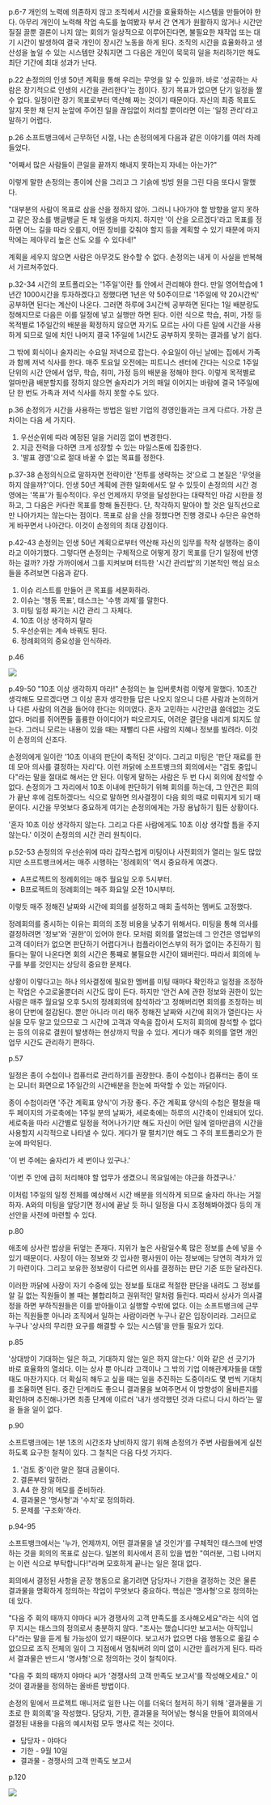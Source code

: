  p.6-7 
 개인의 노력에 의존하지 않고 조직에서 시간을 효율화하는 시스템을 만들어야 한다. 아무리 개인이 노력해 작업 속도를 높여봤자 부서 간 연계가 원활하지 않거나 시간만 질질 끌뿐 결론이 나지 않는 회의가 일상적으로 이루어진다면, 불필요한 재작업 또는 대기 시간이 발생하여 결국 개인이 장시간 노동을 하게 된다. 
 조직의 시간을 효율화하고 생산성을 높일 수 있는 시스템만 갖춰지면 그 다음은 개인이 묵묵히 일을 처리하기만 해도 최단 기간에 최대 성과가 난다. 



 p.22 
 손정의의 인생 50년 계획을 통해 우리는 무엇을 알 수 있을까. 바로 '성공하는 사람은 장기적으로 인생의 시간을 관리한다'는 점이다. 장기 목표가 없으면 단기 일정을 짤 수 없다. 일정이란 장기 목표로부터 역산해 짜는 것이기 때문이다. 자신의 최종 목표도 알지 못한 채 단지 눈앞에 주어진 일을 끊임없이 처리할 뿐이라면 이는 '일정 관리'라고 말하기 어렵다.



 p.26 
 소프트뱅크에서 근무하던 시절, 나는 손정의에게 다음과 같은 이야기를 여러 차례 들었다. 
 
 "어째서 많은 사람들이 큰일을 끝까지 해내지 못하는지 자네는 아는가?" 
 
 이렇게 말한 손정의는 종이에 산을 그리고 그 기슭에 빙빙 원을 그린 다음 또다시 말했다. 
 
 "대부분의 사람이 목표로 삼을 산을 정하지 않아. 그러니 나아가야 할 방향을 알지 못하고 같은 장소를 뱅글뱅글 돈 채 일생을 마치지. 하지만 '이 산을 오르겠다'라고 목표를 정하면 어느 길을 따라 오를지, 어떤 장비를 갖춰야 할지 등을 계획할 수 있기 때문에 마지막에는 제아무리 높은 산도 오를 수 있다네!" 
 
 계획을 세우지 않으면 사람은 아무것도 완수할 수 없다. 손정의는 내게 이 사실을 반복해서 가르쳐주었다.


 p.32-34 
 시간의 포트폴리오는 '1주일'이란 틀 안에서 관리해야 한다. 만일 영어학습에 1년간 1000시간을 투자하겠다고 정했다면 1년은 약 50주이므로 '1주일에 약 20시간씩' 공부하면 된다는 계산이 나온다. 그러면 하루에 3시간씩 공부하면 된다는 1일 배분량도 정해지므로 다음은 이를 일정에 넣고 실행만 하면 된다. 이런 식으로 학습, 취미, 가정 등 목적별로 1주일간의 배분을 확정하지 않으면 자기도 모르는 사이 다른 일에 시간을 사용하게 되므로 일에 치인 나머지 결국 1주일에 1시간도 공부하지 못하는 결과를 낳기 쉽다. 


 그 밖에 회식이나 술자리는 수요일 저녁으로 잡는다. 수요일이 아닌 날에는 집에서 가족과 함께 저녁 식사를 한다. 매주 토요일 오전에는 피트니스 센터에 간다는 식으로 1주일 단위의 시간 안에서 업무, 학습, 취미, 가정 등의 배분을 정해야 한다. 이렇게 목적별로 얼마만큼 배분할지를 정하지 않으면 술자리가 거의 매일 이어지는 바람에 결국 1주일에 단 한 번도 가족과 저녁 식사를 하지 못할 수도 있다. 

 p.36 
 손정의가 시간을 사용하는 방법은 일반 기업의 경영인들과는 크게 다르다. 가장 큰 차이는 다음 세 가지다.
 1. 우선순위에 따라 예정된 일을 거리낌 없이 변경한다.
 2. 지금 전력을 다하면 크게 성장할 수 있는 마일스톤에 집중한다.
 3. '발표 경영'으로 절대 바꿀 수 없는 목표를 정한다.

 p.37-38 
 손정의식으로 말하자면 전략이란 '전투를 생략하는 것'으로 그 본질은 '무엇을 하지 않을까?'이다. 인생 50년 계획에 관한 일화에서도 알 수 있듯이 손정의의 시간 경영에는 '목표'가 필수적이다. 우선 언제까지 무엇을 달성한다는 대략적인 마감 시한을 정하고, 그 다음은 커다란 목표를 향해 돌진한다. 단, 착각하지 말아야 할 것은 일직선으로만 나아가지는 않는다는 점이다. 목표로 삼을 산을 정했다면 진행 경로나 수단은 유연하게 바꾸면서 나아간다. 이것이 손정의의 최대 강점이다.

 p.42-43
 손정의는 인생 50년 계획으로부터 역산해 자신의 임무를 착착 실행하는 중이라고 이야기했다. 그렇다면 손정의는 구체적으로 어떻게 장기 목표를 단기 일정에 반영하는 걸까? 가장 가까이에서 그를 지켜보며 터득한 '시간 관리법'의 기본적인 핵심 요소들을 추려보면 다음과 같다. 
 1. 이슈 리스트를 만들어 큰 목표를 세분화하라.
 2. 이슈는 '행동 목표', 태스크는 '수행 과제'를 말한다.
 3. 미팅 일정 짜기는 시간 관리 그 자체다.
 4. 10초 이상 생각하지 말라
 5. 우선순위는 계속 바꿔도 된다.
 6. 정례회의의 중요성을 인식하라.  

 p.46  

 <img src="./images/10s_15min_1week_46p.png">


 p.49-50 
 "10초 이상 생각하지 마라!"
 손정의는 늘 입버릇처럼 이렇게 말했다. 10초간 생각해도 모르겠다면 그 이상 혼자 생각한들 답은 나오지 않으니 다른 사람과 논의하거나 다른 사람의 의견을 들어야 한다는 의미였다. 혼자 고민하는 시간만큼 쓸데없는 것도 없다. 머리를 쥐어짠들 훌륭한 아이디어가 떠오르지도, 어려운 결단을 내리게 되지도 않는다. 그러니 모르는 내용이 있을 때는 재빨리 다른 사람의 지혜나 정보를 빌려라. 이것이 손정의의 신조다. 
  
 손정의에게 일이란 '10초 이내의 판단이 축적된 것'이다. 그리고 미팅은 '판단 재료를 한 데 모아 의사를 결정하는 자리'다. 이런 까닭에 소프트뱅크의 회의에서는 "검토 중입니다"라는 말을 절대로 해서는 안 된다. 이렇게 말하는 사람은 두 번 다시 회의에 참석할 수 없다. 손정의가 그 자리에서 10초 이내에 판단하기 위해 회의를 하는데, 그 안건은 회의가 끝난 후에 검토하겠다느 식으로 말하면 의사결정이 다음 회의 때로 미뤄지게 되기 때문이다. 시간을 무엇보다 중요하게 여기는 손정의에게는 가장 용납하기 힘든 상황이다.
  
 '혼자 10초 이상 생각하지 않는다. 그리고 다른 사람에게도 10초 이상 생각할 틈을 주지 않는다.' 이것이 손정의의 시간 관리 원칙이다.

 p.52-53 
 손정의의 우선순위에 따라 갑작스럽게 미팅이나 사전회의가 열리는 일도 많았지만 소프트뱅크에서는 매주 시행하는 '정례회의' 역시 중요하게 여겼다.
 - A프로젝트의 정례회의는 매주 월요일 오후 5시부터.
 - B프로젝트의 정례회의는 매주 화요일 오전 10시부터. 

 이렇듯 매주 정해진 날짜와 시간에 회의를 설정하고 매회 출석하는 멤버도 고정했다.
 
 정례회의를 중시하는 이유는 회의의 조정 비용을 낮추기 위해서다. 미팅을 통해 의사를 결정하려면 '정보'와 '권한'이 있어야 한다. 모처럼 회의를 열었는데 그 안건은 영업부의 고객 데이터가 없으면 판단하기 어렵다거나 컴플라이언스부의 허가 없이는 추진하기 힘들다는 말이 나온다면 회의 시간은 통쨰로 불필요한 시간이 돼버린다. 따라서 회의에 누구를 부를 것인지는 상당히 중요한 문제다.
 
 상황이 이렇다고는 하나 의사결정에 필요한 멤버를 미팅 때마다 확인하고 일정을 조정하는 작업은 수고로울뿐더러 시간도 많이 든다. 하지만 '안건 A에 관한 정보와 권한이 있는 사람은 매주 월요일 오후 5시의 정례회의에 참석하라'고 정해버리면 회의를 조정하는 비용이 단번에 절감된다. 뿐만 아니라 미리 매주 정해진 날짜와 시간에 회의가 열린다는 사실을 모두 알고 있으므로 그 시간에 고객과 약속을 잡아서 도저히 회의에 참석할 수 없다는 등의 이유로 결원이 발생하는 현상까지 막을 수 있다. 게다가 매주 회의를 열면 개인 업무 시간도 관리하기 편하다.

 p.57
 
 일정은  종이 수첩이나 컴퓨터로 관리하기를 권장한다. 종이 수첩이나 컴퓨터는 종이 또는 모니터 화면으로 1주일간의 시간배분을 한눈에 파악할 수 있는 까닭이다.
 
 종이 수첩이라면 '주간 계획표 양식'이 가장 좋다. 주간 계획표 양식의 수첩은 펼쳤을 때 두 페이지의 가로축에는 1주일 분의 날짜가, 세로축에는 하루의 시간축이 인쇄되어 있다. 세로축을 따라 시간별로 일정을 적어나가기만 해도 자신이 어떤 일에 얼마만큼의 시간을 사용할지 시각적으로 나타낼 수 있다. 게다가 딸 펼치기만 해도 그 주의 포트폴리오가 한 눈에 파악된다.
 
 '이 번 주에는 술자리가 세 번이나 있구나.'
 
 '이번 주 안에 급히 처리해야 할 업무가 생겼으니 목요일에는 야근을 하겠구나.'
 
 이처럼 1주일의 일정 전체를 예상해서 시간 배분을 의식하게 되므로 술자리 하나는 거절하자. A와의 미팅을 앞당기면 정시에 끝날 듯 하니 일정을 다시 조정해봐야겠다 등의 개선안을 사전에 마련할 수 있다.

 p.80
 
 애초에 상사란 밥상을 뒤엎는 존재다. 지위가 높은 사람일수록 많은 정보를 손에 넣을 수 있기 때문이다. 사장이 아는 정보와 갓 입사한 평사원이 아는 정보에는 당연히 격차가 있기 마련이다. 그리고 보유한 정보량이 다르면 의사를 결정하는 판단 기준 또한 달라진다.

 이러한 까닭에 사장이 자기 수중에 있는 정보를 토대로 적절한 판단을 내려도 그 정보를 알 길 없는 직원들이 볼 때는 불합리하고 권위적인 말처럼 들린다. 따라서 상사가 의사결정을 하면 부하직원들은 이를 받아들이고 실행할 수밖에 없다. 이는 소프트뱅크에 근무하는 직원들뿐 아니라 조직에서 일하는 사람이라면 누구나 같은 입장이리라. 그러므로 누구나 '상사의 무리한 요구를 해결할 수 있는 시스템'을 만들 필요가 있다.

 p.85
 
 '상대방이 기대하는 일은 하고, 기대하지 않는 일은 하지 않는다.' 이와 같은 선 긋기가 바로 효율화의 열쇠다. 이는 상사 뿐 아니라 고객이나 그 밖의 기업 이해관계자들을 대할 때도 마찬가지다. 더 확실히 해두고 싶을 때는 일을 추진하는 도중이라도 몇 번씩 기대치를 조율하면 된다. 중간 단계라도 좋으니 결과물을 보여주면서 이 방향성이 올바른지를 확인하며 추진해나가면 최종 단계에 이르러 '내가 생각했던 것과 다르니 다시 하라'는 말을 들을 일이 없다.

 p.90
 
 소프트뱅크에는 1분 1초의 시간조차 낭비하지 않기 위해 손정의가 주변 사람들에게 실천하도록 요구한 철칙이 있다. 그 철칙은 다음 다섯 가지다.
 
 1. '검토 중'이란 말은 절대 금물이다.
 2. 결론부터 말하라.
 3. A4 한 장의 메모를 준비하라.
 4. 결과물은 '명사형'과 '수치'로 정의하라.
 5. 문제를 '구조화'하라.

 p.94-95
 
 소프트뱅크에서는 '누가, 언제까지, 어떤 결과물을 낼 것인가'를 구체적인 태스크에 반영하는 것을 회의의 목표로 삼는다. 일본의 회사에서 흔히 있을 법한 "여러분, 그럼 나머지는 이런 식으로 부탁합니다!"라며 모호하게 끝나는 일은 절대 없다.
 
 회의에서 결정된 사항을 곧장 행동으로 옮기려면 담당자나 기한을 결정하는 것은 물론 결과물을 명확하게 정의하는 작업이 무엇보다 중요하다. 핵심은 '명사형'으로 정의하는 데 있다.
 
 "다음 주 회의 때까지 야마다 씨가 경쟁사의 고객 만족도를 조사해오세요"라는 식의 업무 지시는 태스크의 정의로서 충분하지 않다. "조사는 했습니다만 보고서는 아직입니다"라는 말을 듣게 될 가능성이 있기 때문이다. 보고서가 없으면 다음 행동으로 옮길 수 없으므로 조직 전체의 일이 그 지점에서 멈춰버려 의미 없이 시간만 흘러가게 된다. 따라서 결과물은 반드시 '명사형'으로 정의하는 것이 철칙이다.
 
 "다음 주 회의 때까지 야마다 씨가 '경쟁사의 고객 만족도 보고서'를 작성해오세요." 이것이 결과물을 정의하는 올바른 방법이다.

 손정의 밑에서 프로젝트 매니저로 일한 나는 이를 더욱더 철저히 하기 위해 '결과물을 기초로 한 회의록'을 작성했다. 담당자, 기한, 결과물을 적어넣는 형식을 만들어 회의에서 결정된 내용을 다음의 예시처럼 모두 명사로 적는 것이다.
 
 - 담당자 - 야마다
 - 기한 - 9월 10일
 - 결과물 - 경쟁사의 고객 만족도 보고서

 p.120
 
 <img src="./images/10s_15min_1week_120p.png">
